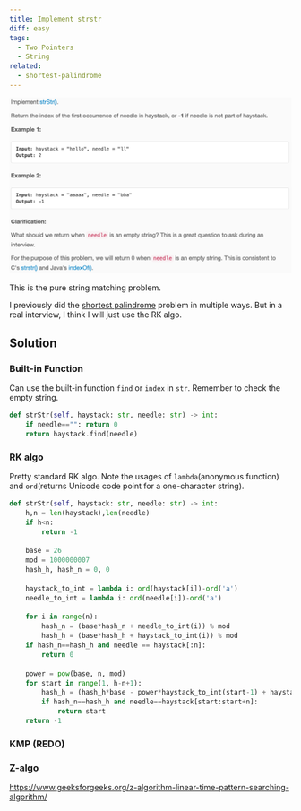 ```yaml
---
title: Implement strstr
diff: easy
tags:
  - Two Pointers
  - String
related:
  - shortest-palindrome
---
```


<img class="medium-zoom" src="/algo/implement-strstr.png" alt="https://leetcode.com/problems/implement-strstr">

This is the pure string matching problem.

I previously did the [shortest palindrome](shortest_palindrome) problem in multiple ways. But in a real interview, I think I will just use the RK algo.

## Solution

### Built-in Function

Can use the built-in function `find` or `index` in `str`. Remember to check the empty string.

```py
def strStr(self, haystack: str, needle: str) -> int:
    if needle=="": return 0
    return haystack.find(needle)
```

### RK algo

Pretty standard RK algo. Note the usages of `lambda`(anonymous function) and `ord`(returns Unicode code point for a one-character string).

```py
def strStr(self, haystack: str, needle: str) -> int:
    h,n = len(haystack),len(needle)
    if h<n:
        return -1

    base = 26
    mod = 1000000007
    hash_h, hash_n = 0, 0

    haystack_to_int = lambda i: ord(haystack[i])-ord('a')
    needle_to_int = lambda i: ord(needle[i])-ord('a')

    for i in range(n):
        hash_n = (base*hash_n + needle_to_int(i)) % mod
        hash_h = (base*hash_h + haystack_to_int(i)) % mod
    if hash_n==hash_h and needle == haystack[:n]:
        return 0

    power = pow(base, n, mod)
    for start in range(1, h-n+1):
        hash_h = (hash_h*base - power*haystack_to_int(start-1) + haystack_to_int(start+n-1)) % mod
        if hash_n==hash_h and needle==haystack[start:start+n]:
            return start
    return -1
```

### KMP (REDO)

### Z-algo

https://www.geeksforgeeks.org/z-algorithm-linear-time-pattern-searching-algorithm/
